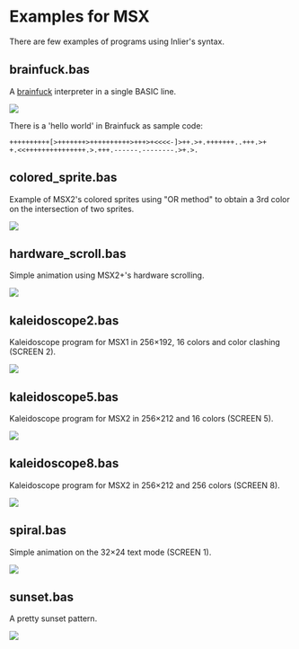 # Examples for MSX

There are few examples of programs using Inlier's syntax.

## brainfuck.bas

A [brainfuck](https://en.wikipedia.org/wiki/Brainfuck) interpreter in a single BASIC line.

![](../../images/brainfuck.png)

There is a 'hello world' in Brainfuck as sample code:
```
++++++++++[>+++++++>++++++++++>+++>+<<<<-]>++.>+.+++++++..+++.>+
+.<<+++++++++++++++.>.+++.------.--------.>+.>.
```

## colored_sprite.bas

Example of MSX2's colored sprites using "OR method" to obtain a 3rd color on the intersection of two sprites.

![](../../images/colored_sprite.png)

## hardware_scroll.bas

Simple animation using MSX2+'s hardware scrolling.

![](../../images/hardware_scroll.png)

## kaleidoscope2.bas

Kaleidoscope program for MSX1 in 256×192, 16 colors and color clashing (SCREEN 2).

![](../../images/kaleidoscope2.png)

## kaleidoscope5.bas

Kaleidoscope program for MSX2 in 256×212 and 16 colors (SCREEN 5).

![](../../images/kaleidoscope5.png)

## kaleidoscope8.bas

Kaleidoscope program for MSX2 in 256×212 and 256 colors (SCREEN 8).

![](../../images/kaleidoscope8.png)

## spiral.bas

Simple animation on the 32×24 text mode (SCREEN 1).

![](../../images/spiral.png)

## sunset.bas

A pretty sunset pattern.

![](../../images/sunset.png)
